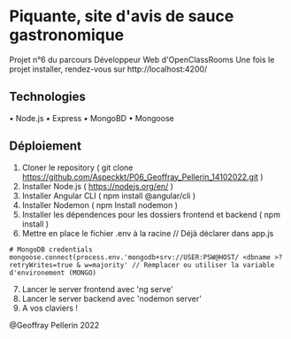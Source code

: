 # Piquante, site d'avis de sauce gastronomique

Projet n°6 du parcours Développeur Web d'OpenClassRooms
Une fois le projet installer, rendez-vous sur http://localhost:4200/

## Technologies

• Node.js
• Express
• MongoBD
• Mongoose

## Déploiement

1. Cloner le repository ( git clone https://github.com/Aspeckkt/P06_Geoffray_Pellerin_14102022.git )
2. Installer Node.js ( https://nodejs.org/en/ )
3. Installer Angular CLI ( npm install @angular/cli )
4. Installer Nodemon ( npm Install nodemon )
5. Installer les dépendences pour les dossiers frontend et backend ( npm install )
6. Mettre en place le fichier .env à la racine // Déjà déclarer dans app.js

````text
# MongoDB credentials
mongoose.connect(process.env.'mongodb+srv://USER:PSW@HOST/ <dbname >?retryWrites=true & w=majority' // Remplacer ou utiliser la variable d'environement (MONGO)
````
7. Lancer le server frontend avec 'ng serve'
8. Lancer le server backend avec 'nodemon server'
9. A vos claviers !

@Geoffray Pellerin 2022
